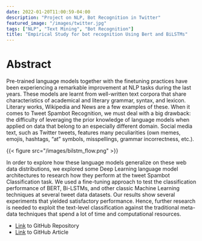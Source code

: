 ```yaml
---
date: 2022-01-20T11:00:59-04:00
description: "Project on NLP, Bot Recognition in Twitter"
featured_image: "/images/twitter.jpg"
tags: ["NLP", "Text Mining", "Bot Recognition"]
title: "Empirical Study for bot recognition Using Bert and BiLSTMs"
---
```


# Abstract

Pre-trained language models together with the finetuning practices have been experiencing a remarkable improvement at NLP tasks during the last years. These models are learnt from well-written text corpora that share characteristics of academical and literary grammar, syntax, and lexicon. Literary works, Wikipedia and News are a few examples of these. When it comes to Tweet Spambot Recognition, we must deal with a big drawback: the difficulty of leveraging the prior knowledge of language models when applied on data that belong to an especially different domain. Social media text, such as Twitter tweets, features many peculiarities (own memes, emojis, hashtags, “at” symbols, misspellings, grammar incorrectness, etc.).

{{< figure src="/images/bilstm_flow.png" >}}

In order to explore how these language models generalize on these web data distributions, we explored some Deep Learning language model architectures to research how they perform at the tweet Spambot Classification task. We used a fine-tuning approach to test the classification performance of BERT, Bi-LSTMs, and other classic Machine Learning techniques at several tweet data datasets. Our results show several experiments that yielded satisfactory performance. Hence, further research is needed to exploit the text-level classification against the traditional meta-data techniques that spend a lot of time and computational resources.

* [Link](https://github.com/alejo-perez-upc-77/BERT-Bi-LSTM-Bot-Recognition) to GitHub Repository
* [Link](https://github.com/alejo-perez-upc-77/BERT-Bi-LSTM-Bot-Recognition/blob/master/TM_Report_alepe026.pdf) to GitHub Article